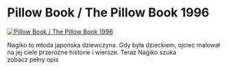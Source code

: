 Pillow Book / The Pillow Book 1996 
=============
[![Pillow Book / The Pillow Book 1996 ](http://vidos.pl/images/player.gif)](http://vidos.pl/pillow-book-the-pillow-book-1996)

 Nagiko to młoda japońska dziewczyna. Gdy była dzieckiem, ojciec malował na jej ciele przeróżne historie i wiersze. Teraz Nagiko szuka zobacz pełny opis
